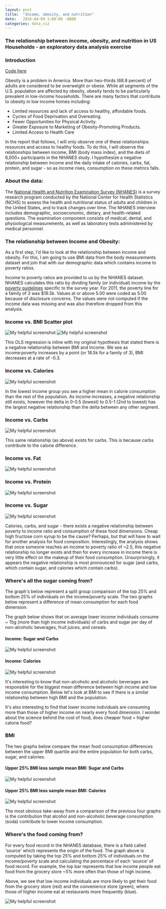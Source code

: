 ```yaml
---
layout: post
title:  "Income, obesity, and nutrition"
date:   2016-04-09 1:00:00 -0800
categories: data_viz	
---
```


### The relationship between income, obesity, and nutrition in US Households - an exploratory data analysis exercise 

### Introduction

[Code here](https://pub.beakernotebook.com/#/publications/56fa15ef-c867-4389-a74e-8cb57379d8e3)

Obesity is a problem in America. More than two-thirds (68.8 percent) of adults are considered to be overweight or obese. While all segments of the U.S. population are affected by obesity, obesity tends to be particularly prevalent in low-income households. There are many factors that contribute to obesity in low income homes including:

- Limited resources and lack of access to healthy, affordable foods.
- Cycles of Food Deprivation and Overeating.
- Fewer Opportunities for Physical Activity.
- Greater Exposure to Marketing of Obesity-Promoting Products.
- Limited Access to Health Care

In the report that follows, I will only observe one of these relationships: resources and access to healthy foods. To do this, I will observe the relationships between income, BMI (body mass index), and the diets of 6,000+ participants in the NHANES study. I hypothesize a negative relationship between income and the daily intake of calories, carbs, fat, protein, and sugar - so as income rises, consumption on these metrics falls. 

### About the data:

The [National Health and Nutrition Examination Survey (NHANES)](http://www.cdc.gov/nchs/nhanes.htm) is a survey research program conducted by the National Center for Health Statistics (NCHS) to assess the health and nutritional status of adults and children in the United States, and to track changes over time. The NHANES interview includes demographic, socioeconomic, dietary, and health-related questions. The examination component consists of medical, dental, and physiological measurements, as well as laboratory tests administered by medical personnel.

### The relationship between Income and Obesity:

As a first step, I'd like to look at the relationship between income and obesity. For this, I am going to use BMI data from the body measurements dataset and join that with our demographic data which contains income to poverty ratios.

Income to poverty ratios are provided to us by the NHANES dataset. NHANES calculates this ratio by dividing family (or individual) income by the [poverty guidelines](https://aspe.hhs.gov/poverty-guidelines) specific to the survey year. For 2011, the poverty line for a family of 3 was $18.5k. Values at or above 5.00 were coded as 5.00 because of disclosure concerns. The values were not computed if the income data was missing and was also therefore dropped from this analysis.

### Income vs. BMI Scatter plot 

![My helpful screenshot](http://stanleychris2.github.io/home/resources/scatter.png)
![My helpful screenshot](http://stanleychris2.github.io/home/resources/ols.png)

This OLS regression is inline with my original hypothesis that stated there is a negative relationship between BMI and Income. We see as income:poverty increases by a point (or 18.5k for a family of 3), BMI decreases at a rate of -0.3.

### Income vs. Calories 

![My helpful screenshot](http://stanleychris2.github.io/home/resources/calories.png)

In the lowest income group you see a higher mean in calorie consumption than the rest of the population. As income increases, a negative relationship still exists, however the delta in 0-0.5 (lowest) to 0.5-1 (2nd to lowest) has the largest negative relationship than the delta between any other segment. 

### Income vs. Carbs

![My helpful screenshot](http://stanleychris2.github.io/home/resources/carbs.png)

This same relationship (as above) exists for carbs. This is  because carbs contribute to the calorie difference. 

### Income vs. Fat

![My helpful screenshot](http://stanleychris2.github.io/home/resources/fat.png)

### Income vs. Protein

![My helpful screenshot](http://stanleychris2.github.io/home/resources/protien.png)

### Income vs. Sugar

![My helpful screenshot](http://stanleychris2.github.io/home/resources/sugar.png)

Calories, carbs, and sugar - there exists a negative relationship between poverty to income ratio and consumption of these food dimensions. Cheap high fructose corn syrup to be the cause? Perhaps, but that will have to wait for another analysis for food composition. Interestingly, the analysis shows that once someone reaches an income to poverty ratio of ~2.5, this negative relationship no longer exists and then for every increase in income there is very little effect on the makeup of their food consumption. Unsurprisingly, it appears the negative relationship is most pronounced for sugar (and carbs, which contain sugar, and calories which contain carbs).

### Where's all the sugar coming from?

The graph's below represent a split group comparison of the top 25% and bottom 25% of individuals on the income/poverty scale. The two graphs below represent a difference of mean consumption for each food dimension. 

The graph below shows that on average lower income individuals consume ~ 15g (more than high income individuals) of carbs and sugar per day of non-alcoholic beverages, fruit juices, and cereals.

#### Income: Sugar and Carbs 

![My helpful screenshot](http://stanleychris2.github.io/home/resources/macro_nutrient_income.png)

#### Income: Calories

![My helpful screenshot](http://stanleychris2.github.io/home/resources/g_calorie.png)

It's interesting to know that non-alcoholic and alcoholic beverages are responsible for the biggest mean difference between high income and low income consumption. Below let's look at BMI to see if there is a similar relationship between high BMI and the population. 

It's also interesting to find that lower income individuals are consuming more than those of higher income on nearly every food dimension. I wonder about the science behind the cost of food, does cheaper food = higher calorie food?


### BMI

The two graphs below compare the mean food consumption differences between the upper BMI quartile and the entire population for both carbs, sugar, and calories.  

#### Upper 25% BMI less sample mean BMI:  Sugar and Carbs 

![My helpful screenshot](http://stanleychris2.github.io/home/resources/macro_bmi.png)

#### Upper 25% BMI less sample mean BMI: Calories

![My helpful screenshot](http://stanleychris2.github.io/home/resources/calories_bmi.png)

The most obvious take-away from a comparison of the previous four graphs is the contribution that alcohol and non-alcoholic beverage consumption (soda) contribute to lower income consumption. 

### Where's the food coming from?

For every food record in the NHANES database, there is a field called 'source' which represents the origin of the food. The graph above is computed by taking the top 25% and bottom 25% of individuals on the income/poverty scale and calculating the percentace of each 'source' of food record. For example, the top bar represents that low income people eat food from the grocery store ~5% more often than those of high income.

Above, we see that low income individuals are more likely to get their food from the grocery store (red) and the convenience store (green), where those of higher income eat at restaurants more frequently (blue).

![My helpful screenshot](http://stanleychris2.github.io/home/resources/source1.png)
